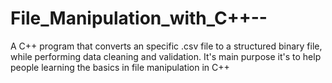 # File_Manipulation_with_C++--
 A C++ program that converts an specific .csv file to a structured binary file, while performing data cleaning and validation. It's main purpose it's to help people learning the basics in file manipulation in C++
